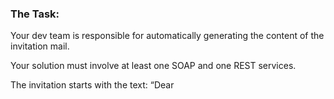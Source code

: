 ### The Task: 

Your dev team is responsible for automatically generating the content of the invitation mail.

Your solution must involve at least one SOAP and one REST services.

The invitation starts with the text: “Dear <title> <name>,” and then continues with the facts about
the meeting.
The <title> is one of the following:
- “Mr.” – for male recipients
- “Ms.” – for female recipients
- blank – for receivers with unknown gender.


I enabled all names, mails, and IP addresses to be written down rather than maintaining a hardcoded list of them. Every name is put via the Genderize API, which determines the gender of the name depending on nationality. The name will be categorized as having an unknown gender if there is less than a 90% chance that it belongs to one of the genders. Using your own IP address (or inputted IP) determines your nationality. Either use the method that checks your current IP, or input your IP. SOAP is employed to determine the IP's nationality. There is a dummy invitation attached to the project, and you can choose to receive an email (to email tester) or a string response to your REST request.

### The Methods:

<strong>REST:</strong>

GetInvitation(string firstname, string lastname, string mail) = gets the text-based response with the body text of the email based on your own IP

GetInvitationWithInputtedIp(string firstname,string lastname,string mail, string ip) = gets the text-based based response with the body text of the email based on the inputted IP

SendEmail(string firstname, string lastname, string mail) = sends an email based on the current IP.

<strong>SOAP:</strong>

InputtedIP(string ip) = checks the nationality inputted IP into the WCF Service

MyCurrentIP() = checks the nationality based on your own IP into the WCF Service


### How to run the program.

1. Clone the project

2. Make the start-up projects into both REST and SOAP otherwise will the REST request not be successful. (You can't get the IPs to check nationality without running the SOAP project)

3. If you want to try the SendEmail() and want to see if the program works then you have to go to this site: https://www.wpoven.com/tools/free-smtp-server-for-testing

4. In the input space you enter TheInvitator@legit.mail and the program should be successful.
